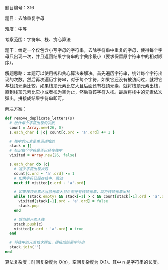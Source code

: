 题目编号：316

题目：去除重复字母

难度：中等

考察范围：字符串、栈、贪心算法

题干：给定一个仅包含小写字母的字符串，去除字符串中重复的字母，使得每个字母只出现一次，并且返回结果字符串的字典序最小（要求保留原字符串中的相对顺序）。

解题思路：本题可以使用栈和贪心算法来解决。首先遍历字符串，统计每个字符出现的次数。然后再次遍历字符串，对于每个字符，如果它还没有被访问过，就将它与栈顶元素比较，如果栈顶元素比它大且后面还有栈顶元素，就将栈顶元素出栈，直到栈顶元素比它小或者栈为空为止，然后将该字符入栈。最后将栈中的元素依次弹出，拼接成结果字符串即可。

解决方案：

```ruby
def remove_duplicate_letters(s)
  # 统计每个字符出现的次数
  count = Array.new(26, 0)
  s.each_char { |c| count[c.ord - 'a'.ord] += 1 }

  # 栈中的元素是单调递增的
  stack = []
  # 标记每个字符是否已经在栈中
  visited = Array.new(26, false)

  s.each_char do |c|
    # 减少字符出现次数
    count[c.ord - 'a'.ord] -= 1
    # 如果字符已经在栈中，跳过
    next if visited[c.ord - 'a'.ord]

    # 如果栈顶元素比当前元素大且后面还有栈顶元素，就将栈顶元素出栈
    while !stack.empty? && stack[-1] > c && count[stack[-1].ord - 'a'.ord] > 0
      visited[stack[-1].ord - 'a'.ord] = false
      stack.pop
    end

    # 将当前元素入栈
    stack.push(c)
    visited[c.ord - 'a'.ord] = true
  end

  # 将栈中的元素依次弹出，拼接成结果字符串
  stack.join('')
end
```

算法复杂度：时间复杂度为 O(n)，空间复杂度为 O(1)。其中 n 是字符串的长度。